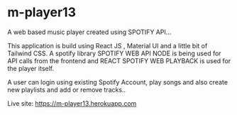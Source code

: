# m-player13

A web based music player created using SPOTIFY API...

This application is build using React JS , Material UI and a little bit of Tailwind CSS.
A spotify library SPOTIFY WEB API NODE is being used for API calls from the frontend and REACT SPOTIFY WEB PLAYBACK is used for the player itself.

A user can login using existing Spotify Account, play songs and also create new playlists and add or remove tracks..

Live site: https://m-player13.herokuapp.com
